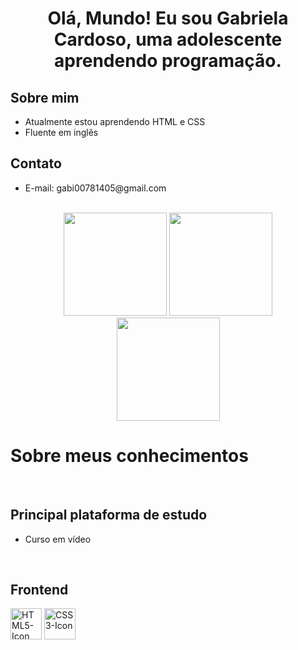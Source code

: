 <h1 align="center">Olá, Mundo! Eu sou Gabriela Cardoso, uma adolescente aprendendo programação.</h1>

<h2>Sobre mim</h2>

<ul>
  <li>Atualmente estou aprendendo HTML e CSS</li>
  <li>Fluente em inglês</li>
</ul>

<h2>Contato</h2>

<ul>
  <li>E-mail: gabi00781405@gmail.com</li>
</ul>

<br>

<div align="center">
  <img height="165em" src="https://github-readme-stats.vercel.app/api/top-langs/?username=gabb01000011&count_private=true&layout=compact&theme=radical&locale=pt-br"/>
  <img height="165em" src="https://github-readme-stats.vercel.app/api/?username=gabb01000011&count_private=true&show_icons=true&theme=radical&locale=pt-br"/>
  <br>
  <img height="165em" src="https://github-readme-streak-stats.herokuapp.com/?user=gabb01000011&theme=radical&locale=pt-br"/>
</div>


<h1>Sobre meus conhecimentos</h1>

<br>

<h2>Principal plataforma de estudo</h2>

<ul>
  <li>Curso em vídeo</li>
</ul>

<br>

<h2>Frontend</h2>

<div style="display: inline-block;">
    <img width="50px" src="https://cdn.jsdelivr.net/gh/devicons/devicon/icons/html5/html5-original.svg" alt="HTML5-Icon">
    <img width="50px" src="https://cdn.jsdelivr.net/gh/devicons/devicon/icons/css3/css3-original.svg" alt="CSS3-Icon">
</div>
